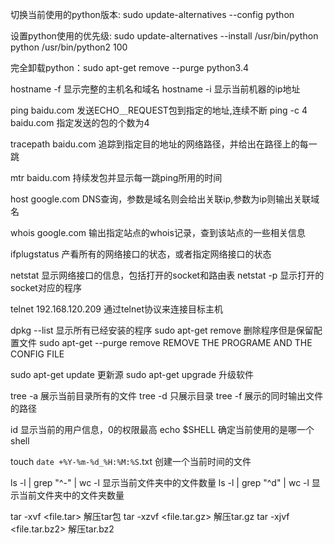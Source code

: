 切换当前使用的python版本: sudo update-alternatives --config python

设置python使用的优先级: sudo update-alternatives --install /usr/bin/python python /usr/bin/python2 100

完全卸载python：sudo apt-get remove --purge python3.4


hostname -f     显示完整的主机名和域名
hostname -i     显示当前机器的ip地址

ping baidu.com          发送ECHO＿REQUEST包到指定的地址,连续不断
ping -c 4 baidu.com     指定发送的包的个数为4


tracepath baidu.com     追踪到指定目的地址的网络路径，并给出在路径上的每一跳

mtr baidu.com       持续发包并显示每一跳ping所用的时间

host google.com     DNS查询，参数是域名则会给出关联ip,参数为ip则输出关联域名

whois google.com    输出指定站点的whois记录，查到该站点的一些相关信息

ifplugstatus        产看所有的网络接口的状态，或者指定网络接口的状态

netstat         显示网络接口的信息，包括打开的socket和路由表
netstat -p      显示打开的socket对应的程序

telnet 192.168.120.209          通过telnet协议来连接目标主机

dpkg --list     显示所有已经安装的程序
sudo apt-get remove <programe>      删除程序但是保留配置文件
sudo apt-get --purge remove <programe>      REMOVE THE PROGRAME AND THE CONFIG FILE

sudo apt-get update     更新源
sudo apt-get upgrade <programe>     升级软件

tree -a     展示当前目录所有的文件
tree -d     只展示目录
tree -f     展示的同时输出文件的路径

id      显示当前的用户信息，0的权限最高
echo $SHELL     确定当前使用的是哪一个shell

touch `date +%Y-%m-%d_%H:%M:%S`.txt     创建一个当前时间的文件

ls -l | grep "^-" | wc -l       显示当前文件夹中的文件数量
ls -l | grep "^d" | wc -l       显示当前文件夹中的文件夹数量

tar -xvf <file.tar>     解压tar包
tar -xzvf <file.tar.gz>     解压tar.gz
tar -xjvf <file.tar.bz2>        解压tar.bz2

